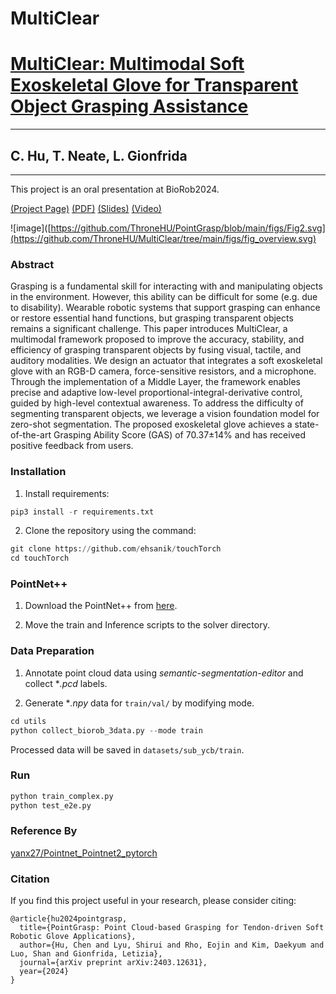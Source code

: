 # MultiClear
# [MultiClear: Multimodal Soft Exoskeletal Glove for Transparent Object Grasping Assistance](https://github.com/ThroneHU/MultiClear)
---
## C. Hu, T. Neate, L. Gionfrida 
---
This project is an oral presentation at BioRob2024. <br>

[(Project Page)](https://sites.google.com/view/tyronehu/research/multiclear) [(PDF)](https://sites.google.com/view/tyronehu/research/multiclear) [(Slides)](https://sites.google.com/view/tyronehu/research/multiclear) [(Video)](https://sites.google.com/view/tyronehu/research/multiclear)

![image]([https://github.com/ThroneHU/PointGrasp/blob/main/figs/Fig2.svg](https://github.com/ThroneHU/MultiClear/tree/main/figs/fig_overview.svg)

### Abstract

Grasping is a fundamental skill for interacting with and manipulating objects in the environment. However, this ability can be difficult for some (e.g. due to disability). Wearable robotic systems that support grasping can enhance or restore essential hand functions, but grasping transparent objects remains a significant challenge. This paper introduces MultiClear, a multimodal framework proposed to improve the accuracy, stability, and efficiency of grasping transparent objects by fusing visual, tactile, and auditory modalities. We design an actuator that integrates a soft exoskeletal glove with an RGB-D camera, force-sensitive resistors, and a microphone. Through the implementation of a Middle Layer, the framework enables precise and adaptive low-level proportional-integral-derivative control, guided by high-level contextual awareness. To address the difficulty of segmenting transparent objects, we leverage a vision foundation model for zero-shot segmentation. The proposed exoskeletal glove achieves a state-of-the-art Grasping Ability Score (GAS) of 70.37±14\% and has received positive feedback from users.

### Installation

1. Install requirements:
```python
pip3 install -r requirements.txt
```

2. Clone the repository using the command:
```python
git clone https://github.com/ehsanik/touchTorch
cd touchTorch
```

### PointNet++

1. Download the PointNet++ from [here](https://github.com/charlesq34/pointnet2).

2. Move the train and Inference scripts to the solver directory.

### Data Preparation

1. Annotate point cloud data using *semantic-segmentation-editor* and collect **.pcd* labels.

2. Generate **.npy* data for `train/val/` by modifying mode.
```python
cd utils
python collect_biorob_3data.py --mode train
```

Processed data will be saved in `datasets/sub_ycb/train`.

### Run
```python
python train_complex.py
python test_e2e.py
```

### Reference By
[yanx27/Pointnet_Pointnet2_pytorch](https://github.com/yanx27/Pointnet_Pointnet2_pytorch)

### Citation

If you find this project useful in your research, please consider citing:
```
@article{hu2024pointgrasp,
  title={PointGrasp: Point Cloud-based Grasping for Tendon-driven Soft Robotic Glove Applications},
  author={Hu, Chen and Lyu, Shirui and Rho, Eojin and Kim, Daekyum and Luo, Shan and Gionfrida, Letizia},
  journal={arXiv preprint arXiv:2403.12631},
  year={2024}
}
```
